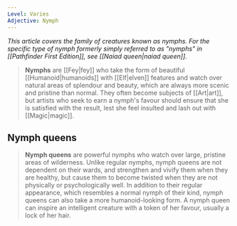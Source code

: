 ```yaml
---
Level: Varies
Adjective: Nymph
---
```


*This article covers the family of creatures known as nymphs. For the specific type of nymph formerly simply referred to as "nymphs" in [[Pathfinder First Edition]], see [[Naiad queen|naiad queen]].*
> **Nymphs** are [[Fey|fey]] who take the form of beautiful [[Humanoid|humanoids]] with [[Elf|elven]] features and watch over natural areas of splendour and beauty, which are always more scenic and pristine than normal. They often become subjects of [[Art|art]], but artists who seek to earn a nymph's favour should ensure that she is satisfied with the result, lest she feel insulted and lash out with [[Magic|magic]].


## Nymph queens

> **Nymph queens** are powerful nymphs who watch over large, pristine areas of wilderness. Unlike regular nymphs, nymph queens are not dependent on their wards, and strengthen and vivify them when they are healthy, but cause them to become twisted when they are not physically or psychologically well. In addition to their regular appearance, which resembles a normal nymph of their kind, nymph queens can also take a more humanoid-looking form. A nymph queen can inspire an intelligent creature with a token of her favour, usually a lock of her hair.








